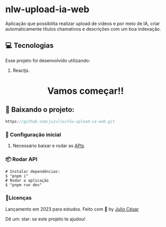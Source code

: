# nlw-upload-ia-web
Aplicação que possibilita realizar upload de videos e por meio de IA, criar automaticamente títulos chamativos e descrições com um boa indexação.
 
## :computer: Tecnologias
Esse projeto foi desenvolvido utilizando:

1. Reactjs.

<h1 align="center">Vamos começar!!</h1>
 
## :rocket: Baixando o projeto: 
```javascript
https://github.com/jujulio/nlw-upload-ia-web.git
```

### :rocket: Configuração inicial
1. Necessário baixar e rodar as
   [APIs](https://github.com/jujulio/nlw-upload-ia-api)

### :package: Rodar API

```console
# Instalar dependências:
$ "pnpm i"
# Rodar a aplicação
$ "pnpm run dev"

```

 ### :book:Licenças
 Lançamento em 2023 para estudos.
 Feito com :purple_heart: by [Julio César](https://github.com/jujulio)
 
 Dê um: star: se este projeto te ajudou!

